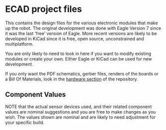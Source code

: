# ECAD project files

This contains the design files for the various electronic modules that make up the robot. The original development was done with Eagle Version 7 since it was the last 'free' version of Eagle. More recent versions are likely to be developed in KiCad since it is free, open source, unconstrained and multiplatform. 

You are only likely to need to look in here if you want to modify existing modules or create your own. Either Eagle or KiCad can be used for new development.

If you only want the PDF schematics, gerber files, renders of the boards or a Bill Of Materials, look in the [hardware section](https://github.com/ukmars/ukmarsbot/tree/master/hardware) of the repository. 

## Component Values

NOTE that the actual sensor devices used, and their related component values are nominal suggestions and you are free to make changes as you wish. The values shown are nominal and are likely to need adjustment for your specific build.
